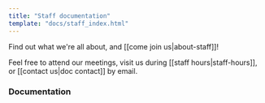```yaml
---
title: "Staff documentation"
template: "docs/staff_index.html"
---
```


Find out what we're all about, and [[come join us|about-staff]]!

Feel free to attend our meetings, visit us during [[staff hours|staff-hours]],
or [[contact us|doc contact]] by email.

### Documentation

<!-- staff_index.html sticks the doc tree at the end of this document -->
